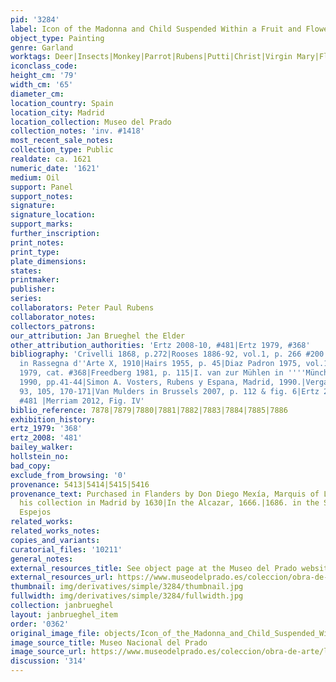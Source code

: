 ```yaml
---
pid: '3284'
label: Icon of the Madonna and Child Suspended Within a Fruit and Flower Garland
object_type: Painting
genre: Garland
worktags: Deer|Insects|Monkey|Parrot|Rubens|Putti|Christ|Virgin Mary|Flowers|Fruit|Garland|Vegetables
iconclass_code:
height_cm: '79'
width_cm: '65'
diameter_cm:
location_country: Spain
location_city: Madrid
location_collection: Museo del Prado
collection_notes: 'inv. #1418'
most_recent_sale_notes:
collection_type: Public
realdate: ca. 1621
numeric_date: '1621'
medium: Oil
support: Panel
support_notes:
signature:
signature_location:
support_marks:
further_inscription:
print_notes:
print_type:
plate_dimensions:
states:
printmaker:
publisher:
series:
collaborators: Peter Paul Rubens
collaborator_notes:
collectors_patrons:
our_attribution: Jan Brueghel the Elder
other_attribution_authorities: 'Ertz 2008-10, #481|Ertz 1979, #368'
bibliography: 'Crivelli 1868, p.272|Rooses 1886-92, vol.1, p. 266 #200|G.A. Ratti
  in Rassegna d''Arte X, 1910|Hairs 1955, p. 45|Diaz Padron 1975, vol.1, pp. 313-314|Ertz
  1979, cat. #368|Freedberg 1981, p. 115|I. van zur Mühlen in ''''Münchner Jahrbuch''''
  1990, pp.41-44|Simon A. Vosters, Rubens y Espana, Madrid, 1990.|Vergara 1999, pp.
  93, 105, 170-171|Van Mulders in Brussels 2007, p. 112 & fig. 6|Ertz 2008-10, cat.
  #481 |Merriam 2012, Fig. IV'
biblio_reference: 7878|7879|7880|7881|7882|7883|7884|7885|7886
exhibition_history:
ertz_1979: '368'
ertz_2008: '481'
bailey_walker:
hollstein_no:
bad_copy:
exclude_from_browsing: '0'
provenance: 5413|5414|5415|5416
provenance_text: Purchased in Flanders by Don Diego Mexía, Marquis of Leganés; in
  his collection in Madrid by 1630|In the Alcazar, 1666.|1686. in the Salon de los
  Espejos
related_works:
related_works_notes:
copies_and_variants:
curatorial_files: '10211'
general_notes:
external_resources_title: See object page at the Museo del Prado website
external_resources_url: https://www.museodelprado.es/coleccion/obra-de-arte/la-virgen-y-el-nio-en-un-cuadro-rodeado-de-flores/b64404fa-31dc-43ec-80af-54f3af7230d3
thumbnail: img/derivatives/simple/3284/thumbnail.jpg
fullwidth: img/derivatives/simple/3284/fullwidth.jpg
collection: janbrueghel
layout: janbrueghel_item
order: '0362'
original_image_file: objects/Icon_of_the_Madonna_and_Child_Suspended_Within_a_Fruit_and_Flower_Garland.jpg
image_source_title: Museo Nacional del Prado
image_source_url: https://www.museodelprado.es/coleccion/obra-de-arte/la-virgen-y-el-nio-en-un-cuadro-rodeado-de-flores/b64404fa-31dc-43ec-80af-54f3af7230d3
discussion: '314'
---
```

